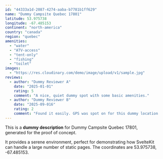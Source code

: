 ```yaml
---
id: "44333a1d-2087-4274-aaba-b7781b1ff629"
name: "Dummy Campsite Quebec 17801"
latitude: 53.975738
longitude: -67.485153
continent: "north-america"
country: "canada"
region: "quebec"
amenities:
  - "water"
  - "ATV-access"
  - "tent-only"
  - "fishing"
  - "toilet"
images:
  - "https://res.cloudinary.com/demo/image/upload/v1/sample.jpg"
reviews:
  - author: "Dummy Reviewer A"
    date: "2025-01-01"
    rating: 5
    comment: "A nice, quiet dummy spot with some basic amenities."
  - author: "Dummy Reviewer B"
    date: "2025-09-016"
    rating: 2
    comment: "Found it easily. GPS was spot on for this dummy location."
---
```


This is a **dummy description** for Dummy Campsite Quebec 17801, generated for the proof of concept.

It provides a serene environment, perfect for demonstrating how SvelteKit can handle a large number of static pages. The coordinates are 53.975738, -67.485153.
